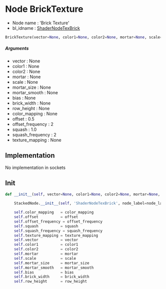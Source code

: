 # Node BrickTexture

- Node name : 'Brick Texture'
- bl_idname : [ShaderNodeTexBrick](https://docs.blender.org/api/current/bpy.types.{bl_idname}.html)


``` python
BrickTexture(vector=None, color1=None, color2=None, mortar=None, scale=None, mortar_size=None, mortar_smooth=None, bias=None, brick_width=None, row_height=None, color_mapping=None, offset=0.5, offset_frequency=2, squash=1.0, squash_frequency=2, texture_mapping=None, node_label=None, node_color=None)
```
##### Arguments

- vector : None
- color1 : None
- color2 : None
- mortar : None
- scale : None
- mortar_size : None
- mortar_smooth : None
- bias : None
- brick_width : None
- row_height : None
- color_mapping : None
- offset : 0.5
- offset_frequency : 2
- squash : 1.0
- squash_frequency : 2
- texture_mapping : None

## Implementation

No implementation in sockets

## Init

``` python
def __init__(self, vector=None, color1=None, color2=None, mortar=None, scale=None, mortar_size=None, mortar_smooth=None, bias=None, brick_width=None, row_height=None, color_mapping=None, offset=0.5, offset_frequency=2, squash=1.0, squash_frequency=2, texture_mapping=None, node_label=None, node_color=None):

    StackedNode.__init__(self, 'ShaderNodeTexBrick', node_label=node_label, node_color=node_color)

    self.color_mapping   = color_mapping
    self.offset          = offset
    self.offset_frequency = offset_frequency
    self.squash          = squash
    self.squash_frequency = squash_frequency
    self.texture_mapping = texture_mapping
    self.vector          = vector
    self.color1          = color1
    self.color2          = color2
    self.mortar          = mortar
    self.scale           = scale
    self.mortar_size     = mortar_size
    self.mortar_smooth   = mortar_smooth
    self.bias            = bias
    self.brick_width     = brick_width
    self.row_height      = row_height
```

